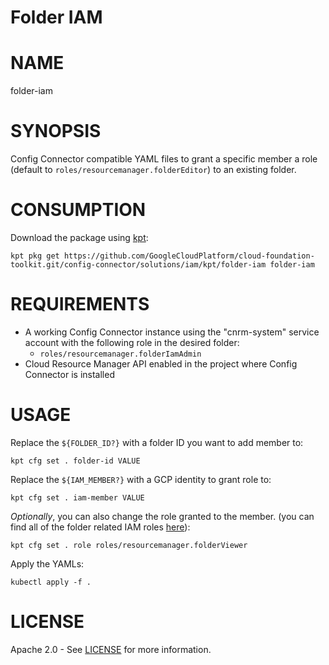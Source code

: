 Folder IAM
==================================================

# NAME

  folder-iam

# SYNOPSIS

  Config Connector compatible YAML files to grant a specific member a role (default to `roles/resourcemanager.folderEditor`) to an existing folder.

# CONSUMPTION

  Download the package using [kpt](https://googlecontainertools.github.io/kpt/):

  ```
  kpt pkg get https://github.com/GoogleCloudPlatform/cloud-foundation-toolkit.git/config-connector/solutions/iam/kpt/folder-iam folder-iam
  ```

# REQUIREMENTS

  -   A working Config Connector instance using the "cnrm-system" service
      account with the following role in the desired folder:
      -   `roles/resourcemanager.folderIamAdmin`
  -   Cloud Resource Manager API enabled in the project where Config Connector
      is installed

# USAGE

  Replace the `${FOLDER_ID?}` with a folder ID you want to add member to:
  ```
  kpt cfg set . folder-id VALUE
  ```

  Replace the `${IAM_MEMBER?}` with a GCP identity to grant role to:
  ```
  kpt cfg set . iam-member VALUE
  ```

  _Optionally_, you can also change the role granted to the member. (you can find all of the folder related IAM roles
  [here](https://cloud.google.com/iam/docs/understanding-roles#resource-manager-roles)):

  ```
  kpt cfg set . role roles/resourcemanager.folderViewer
  ```

  Apply the YAMLs:

  ```
  kubectl apply -f .
  ```

# LICENSE

  Apache 2.0 - See [LICENSE](/LICENSE) for more information.
